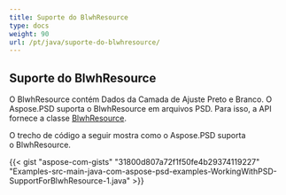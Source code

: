 ```yaml
---
title: Suporte do BlwhResource
type: docs
weight: 90
url: /pt/java/suporte-do-blwhresource/
---
```


## **Suporte do BlwhResource**
O BlwhResource contém Dados da Camada de Ajuste Preto e Branco. O Aspose.PSD suporta o BlwhResource em arquivos PSD. Para isso, a API fornece a classe [BlwhResource](https://reference.aspose.com/java/psd/com.aspose.psd.fileformats.psd.layers.layerresources/BlwhResource).

O trecho de código a seguir mostra como o Aspose.PSD suporta o BlwhResource.

{{< gist "aspose-com-gists" "31800d807a72f1f50fe4b29374119227" "Examples-src-main-java-com-aspose-psd-examples-WorkingWithPSD-SupportForBlwhResource-1.java" >}}
